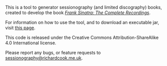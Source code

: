 This is a tool to generator sessionography (and limited discography) books, created to develop the book <a href="http://www.richardcook.me.uk/projects/sinatra.php" target="_blank"><i>Frank Sinatra: The Complete Recordings</i></a>.

For information on how to use the tool, and to download an executable jar, visit <a href="http://www.richardcook.me.uk/projects/sessionography.php" target="_blank">this page</a>.

This code is released under the Creative Commons Attribution-ShareAlike 4.0 International license.

Please report any bugs, or feature requests to <a href="mailto:sessionography@richardcook.me.uk">sessionography@richardcook.me.uk</a>. 
